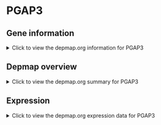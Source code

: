 <h1>PGAP3</h1>

<h2>Gene information</h2>
<details>
  <summary>Click to view the depmap.org information for PGAP3</summary>
  <p><a href="https://depmap.org/portal/gene/PGAP3?tab=about" target="_BLANK">Open page in a new tab...</a></p>
  <iframe src="https://depmap.org/portal/gene/PGAP3?tab=about" style="border:none;width:100%;height:800px"></iframe>
</details>

<h2>Depmap overview</h2>
<details>
  <summary>Click to view the depmap.org summary for PGAP3</summary>
  <p><a href="https://depmap.org/portal/gene/PGAP3?tab=overview" target="_BLANK">Open page in a new tab...</a></p>
  <iframe src="https://depmap.org/portal/gene/PGAP3?tab=overview" style="border:none;width:100%;height:800px"></iframe>
</details>

<h2>Expression</h2>
<details>
  <summary>Click to view the depmap.org expression data for PGAP3</summary>
  <p><a href="https://depmap.org/portal/gene/PGAP3?tab=characterization" target="_BLANK">Open page in a new tab...</a></p>
  <iframe src="https://depmap.org/portal/gene/PGAP3?tab=characterization" style="border:none;width:100%;height:800px"></iframe>
</details>


<!--
<h2>Reactome Pathway diagram</h2>
<details>
  <summary>Click to view the Reactome pathway for PGAP3</summary>
  <p><a href="PURL" target="_BLANK">Open page in a new tab...</a></p>
  PNAME
</details>
-->


